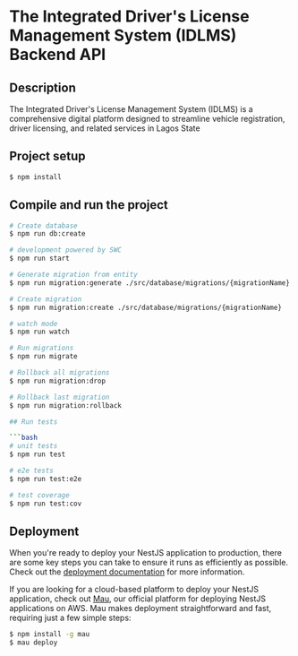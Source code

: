 # The Integrated Driver's License Management System (IDLMS) Backend API
## Description

The Integrated Driver's License Management System (IDLMS) is a comprehensive digital platform designed to streamline vehicle registration, driver licensing, and related services in Lagos State

## Project setup

```bash
$ npm install
```

## Compile and run the project

```bash
# Create database
$ npm run db:create

# development powered by SWC
$ npm run start

# Generate migration from entity
$ npm run migration:generate ./src/database/migrations/{migrationName}

# Create migration
$ npm run migration:create ./src/database/migrations/{migrationName}

# watch mode
$ npm run watch

# Run migrations
$ npm run migrate

# Rollback all migrations
$ npm run migration:drop

# Rollback last migration
$ npm run migration:rollback

## Run tests

```bash
# unit tests
$ npm run test

# e2e tests
$ npm run test:e2e

# test coverage
$ npm run test:cov
```

## Deployment

When you're ready to deploy your NestJS application to production, there are some key steps you can take to ensure it runs as efficiently as possible. Check out the [deployment documentation](https://docs.nestjs.com/deployment) for more information.

If you are looking for a cloud-based platform to deploy your NestJS application, check out [Mau](https://mau.nestjs.com), our official platform for deploying NestJS applications on AWS. Mau makes deployment straightforward and fast, requiring just a few simple steps:

```bash
$ npm install -g mau
$ mau deploy
```
